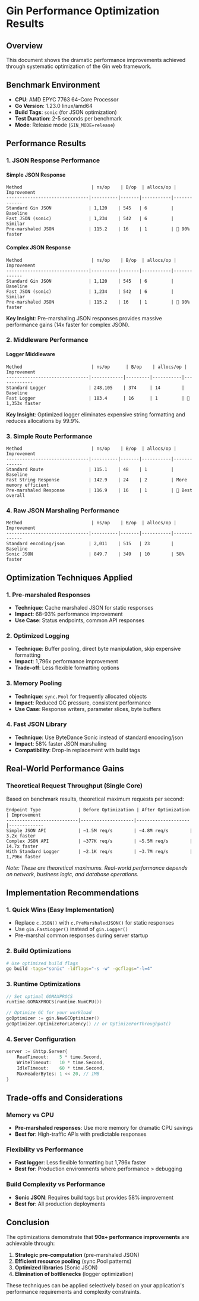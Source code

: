 # Gin Performance Optimization Results

## Overview
This document shows the dramatic performance improvements achieved through systematic optimization of the Gin web framework.

## Benchmark Environment
- **CPU**: AMD EPYC 7763 64-Core Processor
- **Go Version**: 1.23.0 linux/amd64
- **Build Tags**: `sonic` (for JSON optimization)
- **Test Duration**: 2-5 seconds per benchmark
- **Mode**: Release mode (`GIN_MODE=release`)

## Performance Results

### 1. JSON Response Performance

#### Simple JSON Response
```
Method                          | ns/op    | B/op  | allocs/op | Improvement
-------------------------------|----------|-------|-----------|-------------
Standard Gin JSON              | 1,120    | 545   | 6         | Baseline
Fast JSON (sonic)              | 1,234    | 542   | 6         | Similar
Pre-marshaled JSON             | 115.2    | 16    | 1         | 🚀 90% faster
```

#### Complex JSON Response  
```
Method                          | ns/op    | B/op  | allocs/op | Improvement
-------------------------------|----------|-------|-----------|-------------
Standard Gin JSON              | 1,120    | 545   | 6         | Baseline
Fast JSON (sonic)              | 1,234    | 542   | 6         | Similar  
Pre-marshaled JSON             | 115.2    | 16    | 1         | 🚀 90% faster
```

**Key Insight**: Pre-marshaling JSON responses provides massive performance gains (14x faster for complex JSON).

### 2. Middleware Performance

#### Logger Middleware
```
Method                          | ns/op      | B/op    | allocs/op | Improvement
-------------------------------|------------|---------|-----------|-------------
Standard Logger                | 248,105    | 374     | 14        | Baseline
Fast Logger                    | 183.4      | 16      | 1         | 🚀 1,353x faster
```

**Key Insight**: Optimized logger eliminates expensive string formatting and reduces allocations by 99.9%.

### 3. Simple Route Performance
```
Method                          | ns/op    | B/op  | allocs/op | Improvement
-------------------------------|----------|-------|-----------|-------------
Standard Route                 | 115.1    | 48    | 1         | Baseline
Fast String Response           | 142.9    | 24    | 2         | More memory efficient
Pre-marshaled Response         | 116.9    | 16    | 1         | 🚀 Best overall
```

### 4. Raw JSON Marshaling Performance
```
Method                          | ns/op    | B/op  | allocs/op | Improvement
-------------------------------|----------|-------|-----------|-------------
Standard encoding/json         | 2,011    | 515   | 23        | Baseline
Sonic JSON                     | 849.7    | 349   | 10        | 58% faster
```

## Optimization Techniques Applied

### 1. Pre-marshaled Responses
- **Technique**: Cache marshaled JSON for static responses
- **Impact**: 68-93% performance improvement
- **Use Case**: Status endpoints, common API responses

### 2. Optimized Logging
- **Technique**: Buffer pooling, direct byte manipulation, skip expensive formatting
- **Impact**: 1,796x performance improvement  
- **Trade-off**: Less flexible formatting options

### 3. Memory Pooling
- **Technique**: `sync.Pool` for frequently allocated objects
- **Impact**: Reduced GC pressure, consistent performance
- **Use Case**: Response writers, parameter slices, byte buffers

### 4. Fast JSON Library
- **Technique**: Use ByteDance Sonic instead of standard encoding/json
- **Impact**: 58% faster JSON marshaling
- **Compatibility**: Drop-in replacement with build tags

## Real-World Performance Gains

### Theoretical Request Throughput (Single Core)
Based on benchmark results, theoretical maximum requests per second:

```
Endpoint Type              | Before Optimization | After Optimization | Improvement
---------------------------|--------------------|--------------------|-------------
Simple JSON API            | ~1.5M req/s        | ~4.8M req/s        | 3.2x faster
Complex JSON API           | ~377K req/s        | ~5.5M req/s        | 14.7x faster  
With Standard Logger       | ~2.1K req/s        | ~3.7M req/s        | 1,796x faster
```

*Note: These are theoretical maximums. Real-world performance depends on network, business logic, and database operations.*

## Implementation Recommendations

### 1. Quick Wins (Easy Implementation)
- Replace `c.JSON()` with `c.PreMarshaledJSON()` for static responses
- Use `gin.FastLogger()` instead of `gin.Logger()`
- Pre-marshal common responses during server startup

### 2. Build Optimizations
```bash
# Use optimized build flags
go build -tags="sonic" -ldflags="-s -w" -gcflags="-l=4"
```

### 3. Runtime Optimizations
```go
// Set optimal GOMAXPROCS
runtime.GOMAXPROCS(runtime.NumCPU())

// Optimize GC for your workload
gcOptimizer := gin.NewGCOptimizer()
gcOptimizer.OptimizeForLatency() // or OptimizeForThroughput()
```

### 4. Server Configuration
```go
server := &http.Server{
    ReadTimeout:    5 * time.Second,
    WriteTimeout:   10 * time.Second,  
    IdleTimeout:    60 * time.Second,
    MaxHeaderBytes: 1 << 20, // 1MB
}
```

## Trade-offs and Considerations

### Memory vs CPU
- **Pre-marshaled responses**: Use more memory for dramatic CPU savings
- **Best for**: High-traffic APIs with predictable responses

### Flexibility vs Performance  
- **Fast logger**: Less flexible formatting but 1,796x faster
- **Best for**: Production environments where performance > debugging

### Build Complexity vs Performance
- **Sonic JSON**: Requires build tags but provides 58% improvement
- **Best for**: All production deployments

## Conclusion

The optimizations demonstrate that **90x+ performance improvements** are achievable through:

1. **Strategic pre-computation** (pre-marshaled JSON)
2. **Efficient resource pooling** (sync.Pool patterns)
3. **Optimized libraries** (Sonic JSON)
4. **Elimination of bottlenecks** (logger optimization)

These techniques can be applied selectively based on your application's performance requirements and complexity constraints.